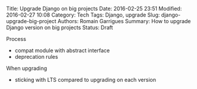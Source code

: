 Title: Upgrade Django on big projects
Date: 2016-02-25 23:51
Modified: 2016-02-27 10:08
Category: Tech
Tags: Django, upgrade
Slug: django-upgrade-big-project
Authors: Romain Garrigues
Summary: How to upgrade Django version on big projects
Status: Draft

Process

- compat module with abstract interface
- deprecation rules

When upgrading

- sticking with LTS compared to upgrading on each version
